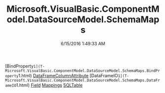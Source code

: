 ﻿---
title: Microsoft.VisualBasic.ComponentModel.DataSourceModel.SchemaMaps
date: 6/15/2016 1:49:33 AM
---

[BindProperty`1](T-Microsoft.VisualBasic.ComponentModel.DataSourceModel.SchemaMaps.BindProperty`1.html)
[DataFrameColumnAttribute](T-Microsoft.VisualBasic.ComponentModel.DataSourceModel.SchemaMaps.DataFrameColumnAttribute.html)
[DataFrameIO`1](T-Microsoft.VisualBasic.ComponentModel.DataSourceModel.SchemaMaps.DataFrameIO`1.html)
[Field](T-Microsoft.VisualBasic.ComponentModel.DataSourceModel.SchemaMaps.Field.html)
[Mappings](T-Microsoft.VisualBasic.ComponentModel.DataSourceModel.SchemaMaps.Mappings.html)
[SQLTable](T-Microsoft.VisualBasic.ComponentModel.DataSourceModel.SchemaMaps.SQLTable.html)
